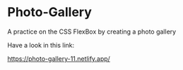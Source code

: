 # Photo-Gallery

A practice on the CSS FlexBox by creating a photo gallery 

Have a look in this link:

https://photo-gallery-11.netlify.app/
